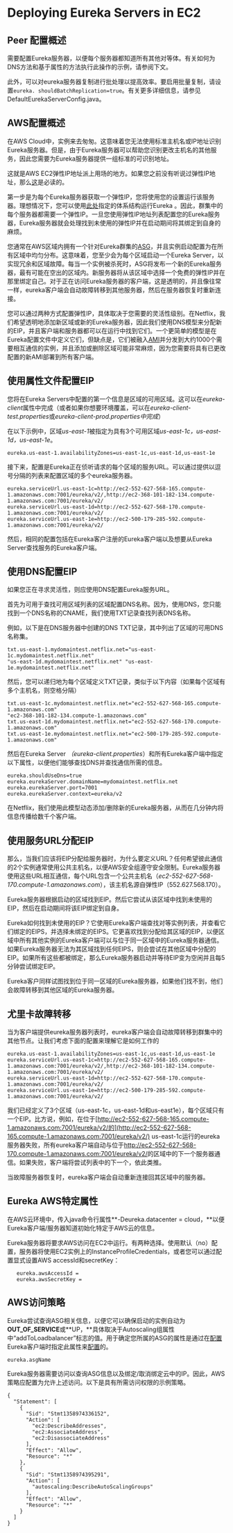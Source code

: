 # Deploying Eureka Servers in EC2

## Peer 配置概述

需要配置Eureka服务器，以便每个服务器都知道所有其他对等体。有关如何为DNS方法和基于属性的方法执行此操作的示例，请参阅下文。

此外，可以对eureka服务器复制进行批处理以提高效率。要启用批量复制，请设置`eureka. shouldBatchReplication=true`。有关更多详细信息，请参见DefaultEurekaServerConfig.java。

## AWS配置概述

在AWS Cloud中，实例来去匆匆。这意味着您无法使用标准主机名或IP地址识别Eureka服务器。但是，由于Eureka服务器可以帮助您识别更改主机名的其他服务，因此您需要为Eureka服务器提供一组标准的可识别地址。

这就是AWS EC2弹性IP地址派上用场的地方。如果您之前没有听说过弹性IP地址，那么[这](http://aws.amazon.com/articles/1346)是必读的。

第一步是为每个Eureka服务器获取一个弹性IP，您将使用您的设置运行该服务器。理想情况下，您可以使用[此处](https://github.com/Netflix/eureka/wiki/Eureka-at-a-glance)指定的体系结构运行Eureka 。因此，群集中的每个服务器都需要一个弹性IP。一旦您使用弹性IP地址列表配置您的Eureka服务器，Eureka服务器就会处理找到未使用的弹性IP并在启动期间将其绑定到自身的麻烦。

您通常在AWS区域内拥有一个针对Eureka群集的[ASG](http://aws.amazon.com/autoscaling/)，并且实例启动配置为在所有区域中均匀分布。这意味着，您至少会为每个区域启动一个Eureka Server，以实现冗余和区域故障。每当一个实例被杀死时，ASG将发布一个新的Eureka服务器，最有可能在空出的区域内。新服务器将从该区域中选择一个免费的弹性IP并在那里绑定自己。对于正在访问Eureka服务器的客户端，这是透明的，并且像往常一样，eureka客户端会自动故障转移到其他服务器，然后在服务器恢复时重新连接。

您可以通过两种方式配置弹性IP，具体取决于您需要的灵活性级别。在Netflix，我们希望透明地添加新区域或新的Eureka服务器，因此我们使用DNS模型来分配新的EIP，并且客户端和服务器都可以在运行中找到它们。一个更简单的模型是在Eureka配置文件中定义它们，但缺点是，它们被融入[AMI](https://aws.amazon.com/amis/)并分发到大约1000个需要相互通信的实例，并且添加或删除区域可能非常麻烦，因为您需要将具有已更改配置的新AMI部署到所有客户端。

## 使用属性文件配置EIP

您将在Eureka Servers中配置的第一个信息是区域的可用区域。这可以在*eureka-client*属性中完成（或者如果你想要环境覆盖，可以在*eureka-client-test.properties*或*eureka-client-prod.properties中完成*）

在以下示例中，区域*us-east-1*被指定为具有3个可用区域*us-east-1c，us-east-1d，us-east-1e*。

```
eureka.us-east-1.availabilityZones=us-east-1c,us-east-1d,us-east-1e
```

接下来，配置是Eureka正在侦听请求的每个区域的服务URL。可以通过提供以逗号分隔的列表来配置区域的多个eureka服务器。

```
eureka.serviceUrl.us-east-1c=http://ec2-552-627-568-165.compute-1.amazonaws.com:7001/eureka/v2/,http://ec2-368-101-182-134.compute-1.amazonaws.com:7001/eureka/v2/
eureka.serviceUrl.us-east-1d=http://ec2-552-627-568-170.compute-1.amazonaws.com:7001/eureka/v2/
eureka.serviceUrl.us-east-1e=http://ec2-500-179-285-592.compute-1.amazonaws.com:7001/eureka/v2/
```

然后，相同的配置包括在Eureka客户注册的Eureka客户端以及想要从Eureka Server查找服务的Eureka客户端。

## 使用DNS配置EIP

如果您正在寻求灵活性，则应使用DNS配置Eureka服务URL。

首先为可用于查找可用区域列表的区域配置DNS名称。因为，使用DNS，您只能找到一个DNS名称的CNAME，我们使用TXT记录查找列表DNS名称。

例如，以下是在DNS服务器中创建的DNS TXT记录，其中列出了区域的可用DNS名称集。

```
txt.us-east-1.mydomaintest.netflix.net="us-east-1c.mydomaintest.netflix.net" 
"us-east-1d.mydomaintest.netflix.net" "us-east-1e.mydomaintest.netflix.net"
```

然后，您可以递归地为每个区域定义TXT记录，类似于以下内容（如果每个区域有多个主机名，则空格分隔）

```
txt.us-east-1c.mydomaintest.netflix.net="ec2-552-627-568-165.compute-1.amazonaws.com" 
"ec2-368-101-182-134.compute-1.amazonaws.com"
txt.us-east-1d.mydomaintest.netflix.net="ec2-552-627-568-170.compute-1.amazonaws.com"
txt.us-east-1e.mydomaintest.netflix.net="ec2-500-179-285-592.compute-1.amazonaws.com"
```

然后在Eureka Server *（eureka-client.properties*）和所有Eureka客户端中指定以下属性，以便他们能够查找DNS并查找通信所需的信息。

```
eureka.shouldUseDns=true
eureka.eurekaServer.domainName=mydomaintest.netflix.net
eureka.eurekaServer.port=7001
eureka.eurekaServer.context=eureka/v2
```

在Netflix，我们使用此模型动态添加/删除新的Eureka服务器，从而在几分钟内将信息传播给数千个客户端。

## 使用服务URL分配EIP

那么，当我们应该将EIP分配给服务器时，为什么要定义URL？任何希望彼此通信的2个实例通常使用公共主机名，以便AWS安全组遵守安全限制。Eureka服务器使用这些URL相互通信，每个URL包含一个公共主机名（*ec2-552-627-568-170.compute-1.amazonaws.com*），该主机名源自弹性IP（552.627.568.170）。

Eureka服务器根据启动的区域找到EIP。然后它尝试从该区域中找到未使用的EIP，然后在启动期间将该EIP绑定到自身。

Eureka如何找到未使用的EIP？它使用Eureka客户端查找对等实例列表，并查看它们绑定的EIPS，并选择未绑定的EIPS。它更喜欢找到分配给其区域的EIP，以便区域中所有其他实例的Eureka客户端可以与位于同一区域中的Eureka服务器通信。如果Eureka服务器无法为其区域找到任何EIPS，则会尝试在其他区域中分配的EIP。如果所有这些都被绑定，那么Eureka服务器启动并等待EIP变为空闲并且每5分钟尝试绑定EIP。

Eureka客户同样试图找到位于同一区域的Eureka服务器，如果他们找不到，他们会故障转移到其他区域的Eureka服务器。

## 尤里卡故障转移

当为客户端提供eureka服务器列表时，eureka客户端会自动故障转移到群集中的其他节点。让我们考虑下面的配置来理解它是如何工作的

```
eureka.us-east-1.availabilityZones=us-east-1c,us-east-1d,us-east-1e
eureka.serviceUrl.us-east-1c=http://ec2-552-627-568-165.compute-1.amazonaws.com:7001/eureka/v2/,http://ec2-368-101-182-134.compute-1.amazonaws.com:7001/eureka/v2/
eureka.serviceUrl.us-east-1d=http://ec2-552-627-568-170.compute-1.amazonaws.com:7001/eureka/v2/
eureka.serviceUrl.us-east-1e=http://ec2-500-179-285-592.compute-1.amazonaws.com:7001/eureka/v2/
```

我们已经定义了3个区域（us-east-1c，us-east-1d和us-east1e），每个区域只有一个EIP。比方说，例如，在位于[http://ec2-552-627-568-165.compute-1.amazonaws.com:7001/eureka/v2/的](http://ec2-552-627-568-165.compute-1.amazonaws.com:7001/eureka/v2/) us-east-1c运行的eureka服务器失败，所有eureka客户端自动与位于<http://ec2-552-627-568-170.compute-1.amazonaws.com:7001/eureka/v2/>的区域中的下一个服务器通信。如果失败，客户端将尝试列表中的下一个，依此类推。

当故障服务器恢复时，eureka客户端会自动重新连接回其区域中的服务器。

## Eureka AWS特定属性

在AWS云环境中，传入java命令行属性**-Deureka.datacenter = cloud，**以便Eureka客户端/服务器知道初始化特定于AWS云的信息。

Eureka服务器将要求AWS访问在EC2中运行。有两种选择。使用默认（no）配置，服务器将使用EC2实例上的InstanceProfileCredentials，或者您可以通过配置显式设置AWS accessId和secretKey：

```
   eureka.awsAccessId =
   eureka.awsSecretKey =
```

## AWS访问策略

Eureka尝试查询ASG相关信息，以便它可以确保启动的实例自动为**OUT_OF_SERVICE**或**UP，**具体取决于Autoscaling组属性中“addToLoadbalancer”标志的值。用于确定您所属的ASG的属性是通过在[配置](https://github.com/Netflix/eureka/wiki/Configuring-Eureka)Eureka客户端时指定此属性来[配置](https://github.com/Netflix/eureka/wiki/Configuring-Eureka)的。

```
eureka.asgName
```

Eureka服务器需要访问以查询ASG信息以及绑定/取消绑定云中的IP。因此，AWS策略应配置为允许上述访问。以下是具有所需访问权限的示例策略。

```
{
  "Statement": [
    {
      "Sid": "Stmt1358974336152",
      "Action": [
        "ec2:DescribeAddresses",
        "ec2:AssociateAddress",
        "ec2:DisassociateAddress"
      ],
      "Effect": "Allow",
      "Resource": "*"
    },
    {
      "Sid": "Stmt1358974395291",
      "Action": [
        "autoscaling:DescribeAutoScalingGroups"
      ],
      "Effect": "Allow",
      "Resource": "*"
    }
  ]
}
```
